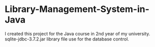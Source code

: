 # Library-Management-System-in-Java
I created this project for the Java course in 2nd year of my university.
sqlite-jdbc-3.7.2.jar library file use for the database control.
